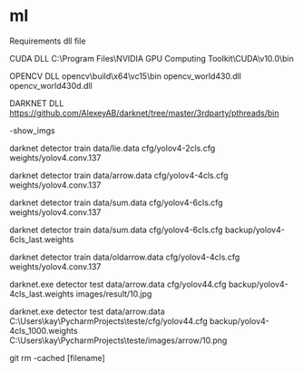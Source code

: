 # ml
Requirements dll file

CUDA DLL
C:\Program Files\NVIDIA GPU Computing Toolkit\CUDA\v10.0\bin

OPENCV DLL
opencv\build\x64\vc15\bin
  opencv_world430.dll
  opencv_world430d.dll
  
DARKNET DLL
https://github.com/AlexeyAB/darknet/tree/master/3rdparty/pthreads/bin

-show_imgs

darknet detector train data/lie.data cfg/yolov4-2cls.cfg weights/yolov4.conv.137

darknet detector train data/arrow.data cfg/yolov4-4cls.cfg weights/yolov4.conv.137

darknet detector train data/sum.data cfg/yolov4-6cls.cfg weights/yolov4.conv.137

darknet detector train data/sum.data cfg/yolov4-6cls.cfg backup/yolov4-6cls_last.weights

darknet detector train data/oldarrow.data cfg/yolov4-4cls.cfg weights/yolov4.conv.137

darknet.exe detector test data/arrow.data cfg/yolov44.cfg backup/yolov4-4cls_last.weights images/result/10.jpg

darknet.exe detector test data/arrow.data C:\Users\kay\PycharmProjects\teste/cfg/yolov44.cfg backup/yolov4-4cls_1000.weights C:\Users\kay\PycharmProjects\teste/images/arrow/10.png

git rm -cached [filename]
